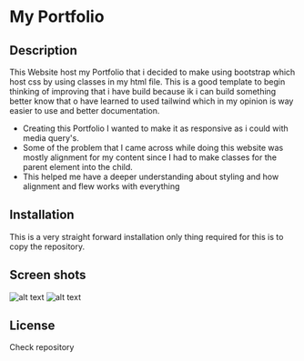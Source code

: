# My Portfolio

## Description

This Website host my Portfolio that i decided to make using bootstrap which host css by using classes in my html file. This is a good template to begin thinking of improving that i have build because ik i can build something better know that o have learned to used tailwind which in my opinion is way easier to use and better documentation.

- Creating this Portfolio I wanted to make it as responsive as i could with media query's.
- Some of the problem that I came across while doing this website was mostly alignment for my content since I had to make classes for the parent element into the child.
- This helped me have a deeper understanding about styling and how alignment and flew works with everything

## Installation

This is a very straight forward installation only thing required for this is to copy the repository.

## Screen shots

![alt text](assets/images/Small_Screen)
![alt text](assets/images/Large_Screen)

## License

Check repository
